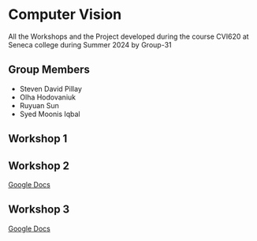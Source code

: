 # Computer Vision
All the Workshops and the Project developed during the course CVI620 at Seneca college during Summer 2024 by Group-31

## Group Members

- Steven David Pillay
- Olha Hodovaniuk
- Ruyuan Sun
- Syed Moonis Iqbal

## Workshop 1
## Workshop 2
[Google Docs](https://docs.google.com/document/d/1Je2qVrFNVf4d48c3n6CozAiixZm6Jx2ShgzMkUiE7cA/edit?usp=sharing)
## Workshop 3
[Google Docs](https://docs.google.com/document/d/19EzfITaHMf8p9FS6JmiJRMcUl-BAZn9SWKFpCEdFKVI/edit?usp=sharing)
